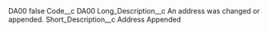 <?xml version="1.0" encoding="UTF-8"?>
<CustomMetadata xmlns="http://soap.sforce.com/2006/04/metadata" xmlns:xsi="http://www.w3.org/2001/XMLSchema-instance" xmlns:xsd="http://www.w3.org/2001/XMLSchema">
    <label>DA00</label>
    <protected>false</protected>
    <values>
        <field>Code__c</field>
        <value xsi:type="xsd:string">DA00</value>
    </values>
    <values>
        <field>Long_Description__c</field>
        <value xsi:type="xsd:string">An address was changed or appended.</value>
    </values>
    <values>
        <field>Short_Description__c</field>
        <value xsi:type="xsd:string">Address Appended</value>
    </values>
</CustomMetadata>
